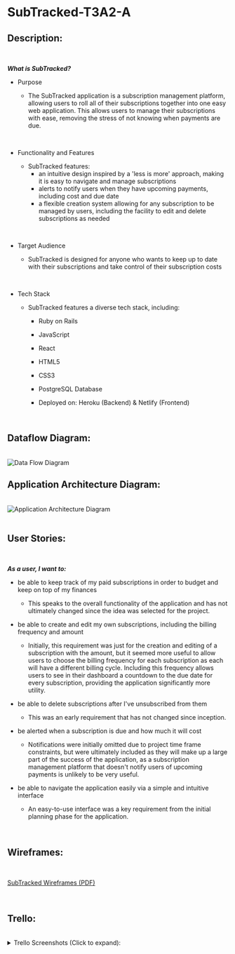 # SubTracked-T3A2-A

## Description:

<br/>

***What is SubTracked?***

- Purpose

    - The SubTracked application is a subscription management platform, allowing users to roll all of their subscriptions together into one easy web application. This allows users to manage their subscriptions with ease, removing the stress of not knowing when payments are due.

<br>

- Functionality and Features

   - SubTracked features:
     - an intuitive design inspired by a 'less is more' approach, making it is easy to navigate and manage subscriptions
     - alerts to notify users when they have upcoming payments, including cost and due date
     - a flexible creation system allowing for any subscription to be managed by users, including the facility to edit and delete subscriptions as needed

<br>

- Target Audience

   - SubTracked is designed for anyone who wants to keep up to date with their subscriptions and take control of their subscription costs

<br>

- Tech Stack

    - SubTracked features a diverse tech stack, including:

       - Ruby on Rails

       - JavaScript

       - React

       - HTML5

       - CSS3

       - PostgreSQL Database

       - Deployed on: Heroku (Backend) & Netlify (Frontend)


<br/>

## Dataflow Diagram:

<br/>

<img src="./docs/img/diagrams/dataflow.png" alt="Data Flow Diagram" />

<br/>

## Application Architecture Diagram:

<br/>

<img src="./docs/img/diagrams/app-arch.png" alt="Application Architecture Diagram" />

<br/>

<br/>

## User Stories:

<br/>

***As a user, I want to:***

- be able to keep track of my paid subscriptions in order to budget and keep on top of my finances
    - This speaks to the overall functionality of the application and has not ultimately changed since the idea was selected for the project.

- be able to create and edit my own subscriptions, including the billing frequency and amount
    - Initially, this requirement was just for the creation and editing of a subscription with the amount, but it seemed more useful to allow users to choose the billing frequency for each subscription as each will have a different billing cycle. Including this frequency allows users to see in their dashboard a countdown to the due date for every subscription, providing the application significantly more utility.

- be able to delete subscriptions after I've unsubscribed from them
    - This was an early requirement that has not changed since inception.

- be alerted when a subscription is due and how much it will cost
    - Notifications were initially omitted due to project time frame constraints, but were ultimately included as they will make up a large part of the success of the application, as a subscription management platform that doesn't notify users of upcoming payments is unlikely to be very useful.

- be able to navigate the application easily via a simple and intuitive interface
    - An easy-to-use interface was a key requirement from the initial planning phase for the application.

<br/>

## Wireframes:

<br/>

<a href="./docs/img/diagrams/subtracked-wireframes.pdf">SubTracked Wireframes (PDF)</a>

<br/>

## Trello:

<br/>

<details>
    <summary>
    Trello Screenshots (Click to expand):
    </summary>
    - Day 1:
    <img src="./docs/img/trello-screenshots/trello-jan-18-21.png" alt="Trello Screenshot Day 1" />
    - Day 2:
    <img src="./docs/img/trello-screenshots/trello-jan-19-21.png" alt="Trello Screenshot Day 2" />
    - Day 3:
    <img src="./docs/img/trello-screenshots/trello-jan-20-21.png" alt="Trello Screenshot Day 3" />
    - Day 5:
    <img src="./docs/img/trello-screenshots/trello-jan-22-21.png" alt="Trello Screenshot Day 5" />
    - Day 6:
    <img src="./docs/img/trello-screenshots/trello-jan-23-21.png" alt="Trello Screenshot Day 6" />
    - Day 7:
    <img src="./docs/img/trello-screenshots/trello-jan-24-21.png" alt="Trello Screenshot Day 7" />
    - Day 8:
    <img src="./docs/img/trello-screenshots/trello-jan-25-21.png" alt="Trello Screenshot Day 7" />
</details>

<br/>
